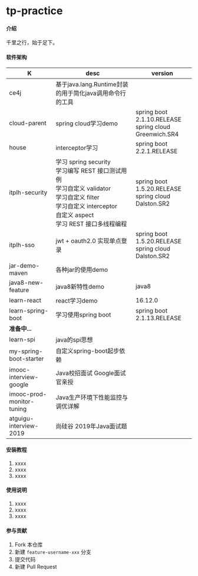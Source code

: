 # tp-practice

#### 介绍
千里之行，始于足下。

#### 软件架构

| K                         | desc                                   | version                                  |
| ------------------------- | -------------------------------------- | ---------------------------------------- |
| ce4j                      | 基于java.lang.Runtime封装的用于简化java调用命令行的工具 |                                          |
| cloud-parent              | spring cloud学习demo                     | spring boot 2.1.10.RELEASE <br/> spring cloud Greenwich.SR4 |
| house                     | interceptor学习                          | spring boot 2.2.1.RELEASE                |
| itplh-security            | 学习 spring security <br/> 学习编写 REST 接口测试用例 <br/> 学习自定义 validator <br/> 学习自定义 filter <br/> 学习自定义 interceptor <br/> 自定义 aspect <br/> 学习 REST 接口多线程编程| spring boot 1.5.20.RELEASE <br/> spring cloud Dalston.SR2|
| itplh-sso                 | jwt + oauth2.0 实现单点登录               | spring boot 1.5.20.RELEASE <br/> spring cloud Dalston.SR2|
| jar-demo-maven            | 各种jar的使用demo                           |                                          |
| java8-new-feature         | java8新特性demo                           | java8                                    |
| learn-react               | react学习demo                            | 16.12.0                                  |
| learn-spring-boot         | 学习使用spring boot                      | spring boot 2.1.13.RELEASE               |
| **准备中...**                |                                        |                                          |
| learn-spi                 | java的spi思想                             |                                          |
| my-spring-boot-starter    | 自定义spring-boot起步依赖                     |                                          |
| imooc-interview-google    | Java校招面试 Google面试官亲授                   |                                          |
| imooc-prod-monitor-tuning | Java生产环境下性能监控与调优详解                     |                                          |
| atguigu-interview-2019    | 尚硅谷 2019年Java面试题                       |                                          |

#### 安装教程

1.  xxxx
2.  xxxx
3.  xxxx

#### 使用说明

1.  xxxx
2.  xxxx
3.  xxxx

#### 参与贡献

1.  Fork 本仓库
2.  新建 `feature-username-xxx` 分支
3.  提交代码
4.  新建 Pull Request

